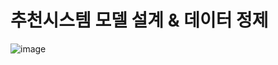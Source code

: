 # 추천시스템 모델 설계 & 데이터 정제
![image](https://github.com/user-attachments/assets/4146eca4-ac82-4e33-8ee9-77fc64710693)
